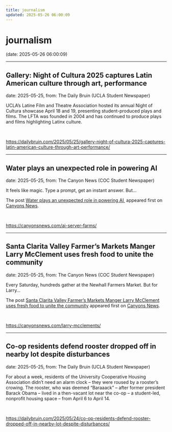 ```yaml
---
title: journalism
updated: 2025-05-26 06:00:09
---
```


# journalism

(date: 2025-05-26 06:00:09)

---

## Gallery: Night of Cultura 2025 captures Latin American culture through art, performance

date: 2025-05-25, from: The Daily Bruin (UCLA Student Newspaper)

UCLA’s Latine Film and Theatre Association hosted its annual Night of Cultura showcase April 18 and 19, presenting student-produced plays and films. The LFTA was founded in 2004 and has continued to produce plays and films highlighting Latinx culture. 

<br> 

<https://dailybruin.com/2025/05/25/gallery-night-of-cultura-2025-captures-latin-american-culture-through-art-performance/>

---

## Water plays an unexpected role in powering AI

date: 2025-05-25, from: The Canyon News (COC Student Newspaper)

<p>It feels like magic. Type a prompt, get an instant answer. But&#8230;</p>
<p>The post <a href="https://canyonsnews.com/ai-server-farms/">Water plays an unexpected role in powering AI </a> appeared first on <a href="https://canyonsnews.com">Canyons News</a>.</p>
 

<br> 

<https://canyonsnews.com/ai-server-farms/>

---

## Santa Clarita Valley Farmer’s Markets Manger Larry McClement uses fresh food to unite the community

date: 2025-05-25, from: The Canyon News (COC Student Newspaper)

<p>Every Saturday, hundreds gather at the Newhall Farmers Market. But for Larry&#8230;</p>
<p>The post <a href="https://canyonsnews.com/larry-mcclements/">Santa Clarita Valley Farmer&#8217;s Markets Manger Larry McClement uses fresh food to unite the community</a> appeared first on <a href="https://canyonsnews.com">Canyons News</a>.</p>
 

<br> 

<https://canyonsnews.com/larry-mcclements/>

---

## Co-op residents defend rooster dropped off in nearby lot despite disturbances

date: 2025-05-25, from: The Daily Bruin (UCLA Student Newspaper)

For about a week, residents of the University Cooperative Housing Association didn&#8217;t need an alarm clock &#8211; they were roused by a rooster&#8217;s crowing.
The rooster, who was deemed &#8220;Baraaack&#8221; &#8211; after former president Barack Obama &#8211; lived in a then-vacant lot near the co-op &#8211; a student-led, nonprofit housing space &#8211; from April 6 to April 14. 

<br> 

<https://dailybruin.com/2025/05/24/co-op-residents-defend-rooster-dropped-off-in-nearby-lot-despite-disturbances/>

